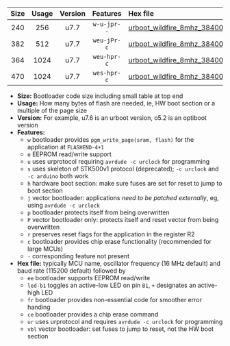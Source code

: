 |Size|Usage|Version|Features|Hex file|
|:-:|:-:|:-:|:-:|:--|
|240|256|u7.7|`w-u-jpr--`|[urboot_wildfire_8mhz_38400bps_led+b5_ur_vbl.hex](https://raw.githubusercontent.com/stefanrueger/urboot.hex/main/boards/wildfire/fcpu_8mhz/38400_bps/urboot_wildfire_8mhz_38400bps_led+b5_ur_vbl.hex)|
|382|512|u7.7|`weu-jPr-c`|[urboot_wildfire_8mhz_38400bps_ee_led+b5_fr_ce_ur_vbl.hex](https://raw.githubusercontent.com/stefanrueger/urboot.hex/main/boards/wildfire/fcpu_8mhz/38400_bps/urboot_wildfire_8mhz_38400bps_ee_led+b5_fr_ce_ur_vbl.hex)|
|364|1024|u7.7|`weu-hpr-c`|[urboot_wildfire_8mhz_38400bps_ee_led+b5_fr_ce_ur.hex](https://raw.githubusercontent.com/stefanrueger/urboot.hex/main/boards/wildfire/fcpu_8mhz/38400_bps/urboot_wildfire_8mhz_38400bps_ee_led+b5_fr_ce_ur.hex)|
|470|1024|u7.7|`wes-hpr-c`|[urboot_wildfire_8mhz_38400bps_ee_led+b5_fr_ce.hex](https://raw.githubusercontent.com/stefanrueger/urboot.hex/main/boards/wildfire/fcpu_8mhz/38400_bps/urboot_wildfire_8mhz_38400bps_ee_led+b5_fr_ce.hex)|

- **Size:** Bootloader code size including small table at top end
- **Usage:** How many bytes of flash are needed, ie, HW boot section or a multiple of the page size
- **Version:** For example, u7.6 is an urboot version, o5.2 is an optiboot version
- **Features:**
  + `w` bootloader provides `pgm_write_page(sram, flash)` for the application at `FLASHEND-4+1`
  + `e` EEPROM read/write support
  + `u` uses urprotocol requiring `avrdude -c urclock` for programming
  + `s` uses skeleton of STK500v1 protocol (deprecated); `-c urclock` and `-c arduino` both work
  + `h` hardware boot section: make sure fuses are set for reset to jump to boot section
  + `j` vector bootloader: applications *need to be patched externally*, eg, using `avrdude -c urclock`
  + `p` bootloader protects itself from being overwritten
  + `P` vector bootloader only: protects itself and reset vector from being overwritten
  + `r` preserves reset flags for the application in the register R2
  + `c` bootloader provides chip erase functionality (recommended for large MCUs)
  + `-` corresponding feature not present
- **Hex file:** typically MCU name, oscillator frequency (16 MHz default) and baud rate (115200 default) followed by
  + `ee` bootloader supports EEPROM read/write
  + `led-b1` toggles an active-low LED on pin `B1`, `+` designates an active-high LED
  + `fr` bootloader provides non-essential code for smoother error handing
  + `ce` bootloader provides a chip erase command
  + `ur` uses urprotocol and requires `avrdude -c urclock` for programming
  + `vbl` vector bootloader: set fuses to jump to reset, not the HW boot section
